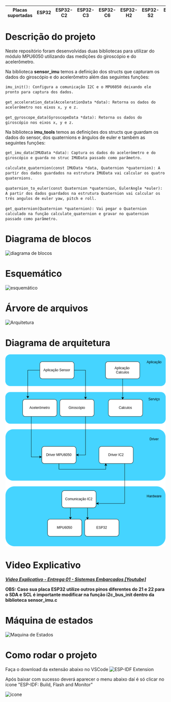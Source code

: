 | Placas suportadas | ESP32 | ESP32-C2 | ESP32-C3 | ESP32-C6 | ESP32-H2 | ESP32-S2 | ESP32-S3 |
| ----------------- | ----- | -------- | -------- | -------- | -------- | -------- | -------- |
# Descrição do projeto
Neste repositório foram desenvolvidas duas bibliotecas para utilizar do módulo MPU6050 utilizando das medições do giroscópio e do acelerômetro.

Na biblioteca **sensor_imu** temos a definição dos structs que capturam os dados do giroscópio e do acelerômetro além das seguintes funções:

```
imu_init(): Configura a comunicação I2C e o MPU6050 deixando ele pronto para captura dos dados.

get_acceleration_data(AccelerationData *data): Retorna os dados do acelerômetro nos eixos x, y e z.

get_gyroscope_data(GyroscopeData *data): Retorna os dados do giroscópio nos eixos x, y e z.
```

Na biblioteca **imu_tools** temos as definições dos structs que guardam os dados do sensor, dos quaternions e ângulos de euler e também as seguintes funções:  

```
get_imu_data(IMUData *data): Captura os dados do acelerômetro e do giroscópio e guarda no struc IMUData passado como parâmetro.

calculate_quaternion(const IMUData *data, Quaternion *quaternion): A partir dos dados guardados na estrutura IMUData vai calcular os quatro quaternions.

quaternion_to_euler(const Quaternion *quaternion, EulerAngle *euler): A partir dos dados guardados na estrutura Quaternion vai calcular os três angulos de euler yaw, pitch e roll.

get_quaternion(Quaternion *quaternion): Vai pegar o Quaternion calculado na função calculate_quaternion e gravar no quaternion passado como parâmetro.
```


# Diagrama de blocos
![diagrama de blocos](images/blocoMPU6050.drawio.png)  

# Esquemático
![esquemático](images/esquematicoMPU6050.png)

# Árvore de arquivos
![Arquitetura](images/tree.jpeg)

# Diagrama de arquitetura
![Arquitetura](images/Diagrama.png)

# Video Explicativo
***[Video Explicativo - Entrega 01 - Sistemas Embarcados [Youtube]](https://www.youtube.com/watch?v=z6EThjjiCBM)***

**OBS: Caso sua placa ESP32 utilize outros pinos diferentes do 21 e 22 para o SDA e SCL é importante modificar na função i2c_bus_init dentro da biblioteca sensor_imu.c**

# Máquina de estados
![Maquina de Estados](images/state_machine.png)

# Como rodar o projeto
Faça o download da extensão abaixo no VSCode
![ESP-IDF Extension](images/extension.png)  

Após baixar com sucesso deverá aparecer o menu abaixo daí é só clicar no ícone "ESP-IDF: Build, Flash and Monitor"  

![icone](images/icone.png)







